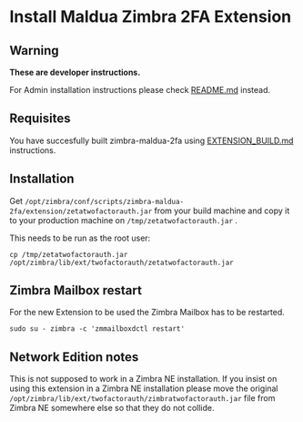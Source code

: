 # Install Maldua Zimbra 2FA Extension

## Warning

**These are developer instructions.**

For Admin installation instructions please check [README.md](README.md) instead.

## Requisites

You have succesfully built zimbra-maldua-2fa using [EXTENSION_BUILD.md](EXTENSION_BUILD.md) instructions.

## Installation

Get `/opt/zimbra/conf/scripts/zimbra-maldua-2fa/extension/zetatwofactorauth.jar` from your build machine and copy it to your production machine on `/tmp/zetatwofactorauth.jar` .

This needs to be run as the root user:

```
cp /tmp/zetatwofactorauth.jar /opt/zimbra/lib/ext/twofactorauth/zetatwofactorauth.jar
```

## Zimbra Mailbox restart

For the new Extension to be used the Zimbra Mailbox has to be restarted.

```
sudo su - zimbra -c 'zmmailboxdctl restart'
```

## Network Edition notes

This is not supposed to work in a Zimbra NE installation.
If you insist on using this extension in a Zimbra NE installation please move the original `/opt/zimbra/lib/ext/twofactorauth/zimbratwofactorauth.jar` file from Zimbra NE somewhere else so that they do not collide.
